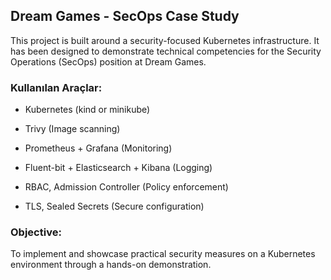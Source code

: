 ## Dream Games - SecOps Case Study

This project is built around a security-focused Kubernetes infrastructure.
It has been designed to demonstrate technical competencies for the Security Operations (SecOps) position at Dream Games.

### Kullanılan Araçlar:
- Kubernetes (kind or minikube)

- Trivy (Image scanning)

- Prometheus + Grafana (Monitoring)

- Fluent-bit + Elasticsearch + Kibana (Logging)

- RBAC, Admission Controller (Policy enforcement)

- TLS, Sealed Secrets (Secure configuration)

### Objective:

To implement and showcase practical security measures on a Kubernetes environment through a hands-on demonstration.


